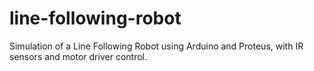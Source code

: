 # line-following-robot
Simulation of a Line Following Robot using Arduino and Proteus, with IR sensors and motor driver control.
